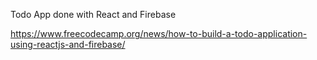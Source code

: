 Todo App done with React and Firebase 

https://www.freecodecamp.org/news/how-to-build-a-todo-application-using-reactjs-and-firebase/
